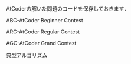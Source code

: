 AtCoderの解いた問題のコードを保存しておきます．

ABC-AtCoder Beginner Contest

ARC-AtCoder Regular Contest

AGC-AtCoder Grand Contest

典型アルゴリズム
